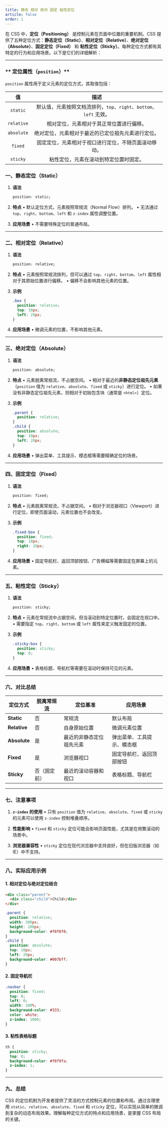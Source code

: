 ```yaml
---
title: 静态 相对 绝对 固定 粘性定位
article: false
order: 1
---
```


在 CSS 中，**定位（Positioning）** 是控制元素在页面中位置的重要机制。CSS 提供了五种定位方式：**静态定位（Static）**、**相对定位（Relative）**、**绝对定位（Absolute）**、**固定定位（Fixed）** 和 **粘性定位（Sticky）**。每种定位方式都有其特定的行为和应用场景。以下是它们的详细解析：

---

### ** 定位属性（`position`）**

`position` 属性用于定义元素的定位方式，其取值包括：

|     值     |                             描述                             |
| :--------: | :----------------------------------------------------------: |
|  `static`  | 默认值，元素按照文档流排列，`top`、`right`、`bottom`、`left` 无效。 |
| `relative` |           相对定位，元素相对于其正常位置进行偏移。           |
| `absolute` |      绝对定位，元素相对于最近的已定位祖先元素进行定位。      |
|  `fixed`   |     固定定位，元素相对于视口进行定位，不随页面滚动移动。     |
|  `sticky`  |            粘性定位，元素在滚动到特定位置时固定。            |

### 一、静态定位（Static）

1. **语法**
   ```css
   position: static;
   ```

2. **特点**
   • 默认定位方式，元素按照常规流（Normal Flow）排列。
   • 无法通过 `top`、`right`、`bottom`、`left` 和 `z-index` 属性调整位置。

3. **应用场景**
   • 不需要特殊定位的普通布局。

---

### 二、相对定位（Relative）

1. **语法**
   ```css
   position: relative;
   ```

2. **特点**
   • 元素按照常规流排列，但可以通过 `top`、`right`、`bottom`、`left` 属性相对于其原始位置进行偏移。
   • 偏移不会影响其他元素的位置。

3. **示例**
   ```css
   .box {
     position: relative;
     top: 10px;
     left: 20px;
   }
   ```

4. **应用场景**
   • 微调元素的位置，不影响其他元素。

---

### 三、绝对定位（Absolute）

1. **语法**
   ```css
   position: absolute;
   ```

2. **特点**
   • 元素脱离常规流，不占据空间。
   • 相对于最近的**非静态定位祖先元素**（`position` 值为 `relative`、`absolute`、`fixed` 或 `sticky`）进行定位。
   • 如果没有非静态定位祖先元素，则相对于初始包含块（通常是 `<html>`）定位。

3. **示例**
   ```css
   .parent {
     position: relative;
   }
   .child {
     position: absolute;
     top: 10px;
     left: 20px;
   }
   ```

4. **应用场景**
   • 弹出菜单、工具提示、模态框等需要精确定位的场景。

---

### 四、固定定位（Fixed）

1. **语法**
   ```css
   position: fixed;
   ```

2. **特点**
   • 元素脱离常规流，不占据空间。
   • 相对于浏览器视口（Viewport）进行定位，即使页面滚动，元素位置也不会改变。

3. **示例**
   ```css
   .fixed-box {
     position: fixed;
     top: 10px;
     right: 10px;
   }
   ```

4. **应用场景**
   • 固定导航栏、返回顶部按钮、广告横幅等需要固定在屏幕上的元素。

---

### 五、粘性定位（Sticky）

1. **语法**
   ```css
   position: sticky;
   ```

2. **特点**
   • 元素在常规流中占据空间，但当滚动到特定位置时，会固定在视口中。
   • 需要指定 `top`、`right`、`bottom` 或 `left` 属性来定义触发固定的位置。

3. **示例**
   ```css
   .sticky-box {
     position: sticky;
     top: 0;
   }
   ```

4. **应用场景**
   • 表格标题、导航栏等需要在滚动时保持可见的元素。

---

### 六、对比总结

| 定位方式     | 脱离常规流   | 定位基准                 | 应用场景                   |
| ------------ | ------------ | ------------------------ | -------------------------- |
| **Static**   | 否           | 常规流                   | 默认布局                   |
| **Relative** | 否           | 自身原始位置             | 微调元素位置               |
| **Absolute** | 是           | 最近的非静态定位祖先元素 | 弹出菜单、工具提示、模态框 |
| **Fixed**    | 是           | 浏览器视口               | 固定导航栏、返回顶部按钮   |
| **Sticky**   | 否（固定前） | 最近的滚动容器和视口     | 表格标题、导航栏           |

---

### 七、注意事项

1. **`z-index` 的使用**
   • 只有 `position` 值为 `relative`、`absolute`、`fixed` 或 `sticky` 的元素可以使用 `z-index` 控制堆叠顺序。

2. **性能影响**
   • `fixed` 和 `sticky` 定位可能会影响页面性能，尤其是在频繁滚动的场景中。

3. **浏览器兼容性**
   • `sticky` 定位在现代浏览器中支持良好，但在旧版浏览器（如 IE）中不支持。

---

### 八、实际应用示例

#### 1. 相对定位与绝对定位结合
```html
<div class="parent">
  <div class="child">Child</div>
</div>
```
```css
.parent {
  position: relative;
  width: 300px;
  height: 200px;
  background-color: #f0f0f0;
}
.child {
  position: absolute;
  top: 10px;
  left: 20px;
  background-color: #007bff;
}
```

#### 2. 固定导航栏
```css
.navbar {
  position: fixed;
  top: 0;
  left: 0;
  width: 100%;
  background-color: #333;
  color: white;
  z-index: 1000;
}
```

#### 3. 粘性表格标题
```css
th {
  position: sticky;
  top: 0;
  background-color: #f8f9fa;
  z-index: 1;
}
```

---

### 九、总结

CSS 的定位机制为开发者提供了灵活的方式控制元素的位置和布局。通过合理使用 `static`、`relative`、`absolute`、`fixed` 和 `sticky` 定位，可以实现从简单的微调到复杂的动态布局效果。理解每种定位方式的特点和应用场景，是掌握 CSS 布局的关键。
